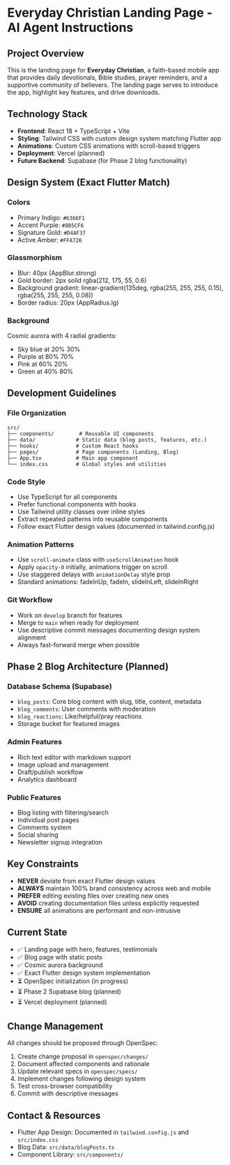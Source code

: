 # Everyday Christian Landing Page - AI Agent Instructions

## Project Overview
This is the landing page for **Everyday Christian**, a faith-based mobile app that provides daily devotionals, Bible studies, prayer reminders, and a supportive community of believers. The landing page serves to introduce the app, highlight key features, and drive downloads.

## Technology Stack
- **Frontend**: React 18 + TypeScript + Vite
- **Styling**: Tailwind CSS with custom design system matching Flutter app
- **Animations**: Custom CSS animations with scroll-based triggers
- **Deployment**: Vercel (planned)
- **Future Backend**: Supabase (for Phase 2 blog functionality)

## Design System (Exact Flutter Match)
### Colors
- Primary Indigo: `#6366F1`
- Accent Purple: `#8B5CF6`
- Signature Gold: `#D4AF37`
- Active Amber: `#FFA726`

### Glassmorphism
- Blur: 40px (AppBlur.strong)
- Gold border: 2px solid rgba(212, 175, 55, 0.6)
- Background gradient: linear-gradient(135deg, rgba(255, 255, 255, 0.15), rgba(255, 255, 255, 0.08))
- Border radius: 20px (AppRadius.lg)

### Background
Cosmic aurora with 4 radial gradients:
- Sky blue at 20% 30%
- Purple at 80% 70%
- Pink at 60% 20%
- Green at 40% 80%

## Development Guidelines

### File Organization
```
src/
├── components/        # Reusable UI components
├── data/             # Static data (blog posts, features, etc.)
├── hooks/            # Custom React hooks
├── pages/            # Page components (Landing, Blog)
├── App.tsx           # Main app component
└── index.css         # Global styles and utilities
```

### Code Style
- Use TypeScript for all components
- Prefer functional components with hooks
- Use Tailwind utility classes over inline styles
- Extract repeated patterns into reusable components
- Follow exact Flutter design values (documented in tailwind.config.js)

### Animation Patterns
- Use `scroll-animate` class with `useScrollAnimation` hook
- Apply `opacity-0` initially, animations trigger on scroll
- Use staggered delays with `animationDelay` style prop
- Standard animations: fadeInUp, fadeIn, slideInLeft, slideInRight

### Git Workflow
- Work on `develop` branch for features
- Merge to `main` when ready for deployment
- Use descriptive commit messages documenting design system alignment
- Always fast-forward merge when possible

## Phase 2 Blog Architecture (Planned)

### Database Schema (Supabase)
- `blog_posts`: Core blog content with slug, title, content, metadata
- `blog_comments`: User comments with moderation
- `blog_reactions`: Like/helpful/pray reactions
- Storage bucket for featured images

### Admin Features
- Rich text editor with markdown support
- Image upload and management
- Draft/publish workflow
- Analytics dashboard

### Public Features
- Blog listing with filtering/search
- Individual post pages
- Comments system
- Social sharing
- Newsletter signup integration

## Key Constraints
- **NEVER** deviate from exact Flutter design values
- **ALWAYS** maintain 100% brand consistency across web and mobile
- **PREFER** editing existing files over creating new ones
- **AVOID** creating documentation files unless explicitly requested
- **ENSURE** all animations are performant and non-intrusive

## Current State
- ✅ Landing page with hero, features, testimonials
- ✅ Blog page with static posts
- ✅ Cosmic aurora background
- ✅ Exact Flutter design system implementation
- ⏳ OpenSpec initialization (in progress)
- ⏳ Phase 2 Supabase blog (planned)
- ⏳ Vercel deployment (planned)

## Change Management
All changes should be proposed through OpenSpec:
1. Create change proposal in `openspec/changes/`
2. Document affected components and rationale
3. Update relevant specs in `openspec/specs/`
4. Implement changes following design system
5. Test cross-browser compatibility
6. Commit with descriptive messages

## Contact & Resources
- Flutter App Design: Documented in `tailwind.config.js` and `src/index.css`
- Blog Data: `src/data/blogPosts.ts`
- Component Library: `src/components/`
